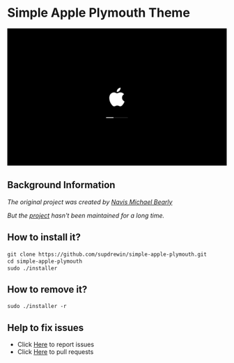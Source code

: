 # **Simple Apple Plymouth Theme**

![screenshot](screenshot.png)

## Background Information

_The original project was created by [Navis Michael Bearly](https://github.com/navisjayaseelan)_

_But the [project](https://github.com/navisjayaseelan/apple-mac-plymouth) hasn't been maintained for a long time._

## **How to install it?**

    git clone https://github.com/supdrewin/simple-apple-plymouth.git
    cd simple-apple-plymouth
    sudo ./installer

## **How to remove it?**

    sudo ./installer -r

## Help to fix issues

- Click [Here](https://github.com/supdrewin/simple-apple-plymouth/issues) to report issues
- Click [Here](https://github.com/supdrewin/simple-apple-plymouth/pulls) to pull requests
